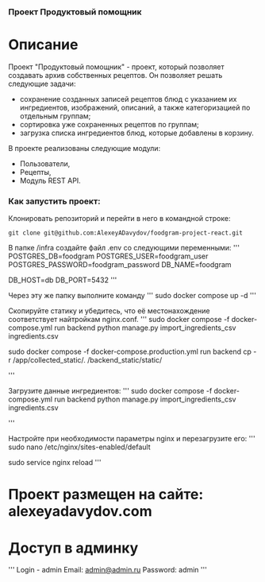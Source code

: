 ### Проект Продуктовый помощник

# Описание
Проект "Продуктовый помощник" - проект, который позволяет создавать архив собственных рецептов. Он позволяет решать следующие задачи:
- сохранение созданных записей рецептов блюд с указанием их ингредиентов, изображений, описаний, а также категоризацией по отдельным группам;
- сортировка уже сохраненных рецептов по группам;
- загрузка списка ингредиентов блюд, которые добавлены в корзину.

В проекте реализованы следующие модули:
- Пользователи,
- Рецепты,
- Модуль REST API.

### Как запустить проект:

Клонировать репозиторий и перейти в него в командной строке:

```
git clone git@github.com:AlexeyADavydov/foodgram-project-react.git
```


В папке /infra создайте файл .env со следующими переменными:
'''
POSTGRES_DB=foodgram
POSTGRES_USER=foodgram_user
POSTGRES_PASSWORD=foodgram_password
DB_NAME=foodgram

DB_HOST=db
DB_PORT=5432
'''

Через эту же папку выполните команду
'''
sudo docker compose up -d
'''

Скопируйте статику и убедитесь, что её местонахождение соответствует найтройкам nginx.conf.
'''
sudo docker compose -f docker-compose.yml run backend python manage.py import_ingredients_csv ingredients.csv

sudo docker compose -f docker-compose.production.yml run backend cp -r /app/collected_static/. /backend_static/static/

'''

Загрузите данные ингредиентов:
'''
sudo docker compose -f docker-compose.yml run backend python manage.py import_ingredients_csv ingredients.csv

'''

Настройте при необходимости параметры nginx и перезагрузите его: 
'''
sudo nano /etc/nginx/sites-enabled/default 

sudo service nginx reload
'''

# Проект размещен на сайте: alexeyadavydov.com

# Доступ в админку
'''
Login - admin
Email: admin@admin.ru
Password: admin
'''
